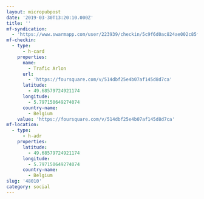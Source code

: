 ```yaml
---
layout: micropubpost
date: '2019-03-30T13:20:10.000Z'
title: ''
mf-syndication:
  - 'https://www.swarmapp.com/user/223939/checkin/5c9f6d0ac824ae002c85ffe7'
mf-checkin:
  - type:
      - h-card
    properties:
      name:
        - Trafic Arlon
      url:
        - 'https://foursquare.com/v/514dbf25e4b07af145d8d7ca'
      latitude:
        - 49.68579724921174
      longitude:
        - 5.797150649274074
      country-name:
        - Belgium
    value: 'https://foursquare.com/v/514dbf25e4b07af145d8d7ca'
mf-location:
  - type:
      - h-adr
    properties:
      latitude:
        - 49.68579724921174
      longitude:
        - 5.797150649274074
      country-name:
        - Belgium
slug: '48010'
category: social
---
```

